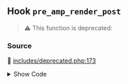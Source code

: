 ## Hook `pre_amp_render_post`

> :warning: This function is deprecated: 

### Source

:link: [includes/deprecated.php:173](../../includes/deprecated.php#L173)

<details>
<summary>Show Code</summary>

```php
do_action( 'pre_amp_render_post', $post_id );
```

</details>
